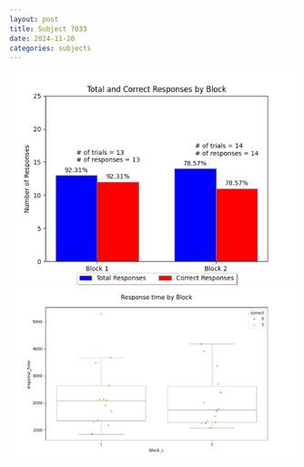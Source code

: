 ```yaml
---
layout: post
title: Subject 7033
date: 2024-11-20
categories: subjects
---
```


![](data/7033/run-7/7033_ATS_responses.png)
![](data/7033/run-7/7033_ATS_rt.png)

